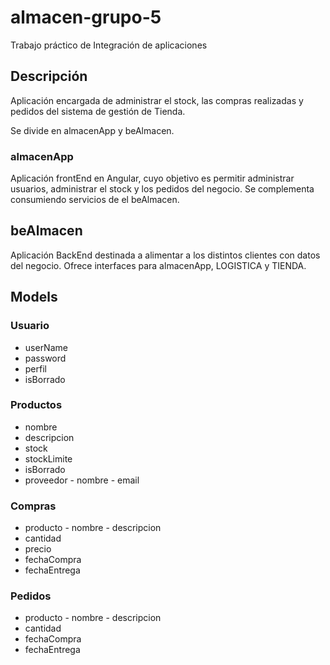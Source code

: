 # almacen-grupo-5

Trabajo práctico de Integración de aplicaciones

## Descripción

Aplicación encargada de administrar el stock, las compras realizadas y pedidos del sistema de gestión de Tienda.

Se divide en almacenApp y beAlmacen.

### almacenApp

Aplicación frontEnd en Angular, cuyo objetivo es permitir administrar usuarios, administrar el stock y los pedidos del negocio.
Se complementa consumiendo servicios de el beAlmacen.

## beAlmacen

Aplicación BackEnd destinada a alimentar a los distintos clientes con datos del negocio.
Ofrece interfaces para almacenApp, LOGISTICA y TIENDA.


## Models

### Usuario

- userName
- password
- perfil
- isBorrado

### Productos

- nombre
- descripcion
- stock
- stockLimite
- isBorrado
- proveedor - nombre - email

### Compras

- producto - nombre - descripcion
- cantidad
- precio
- fechaCompra
- fechaEntrega

### Pedidos

- producto - nombre - descripcion
- cantidad
- fechaCompra
- fechaEntrega
